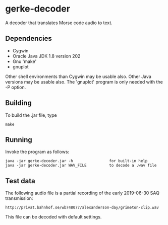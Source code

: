 # gerke-decoder

A decoder that translates Morse code audio to text.

## Dependencies

- Cygwin
- Oracle Java JDK 1.8 version 202
- Gnu 'make'
- gnuplot

Other shell environments than Cygwin may be usable also. Other Java
versions may be usable also. The 'gnuplot' program is only needed with
the -P option.

## Building

To build the .jar file, type

    make

## Running

Invoke the program as follows:

    java -jar gerke-decoder.jar -h                for built-in help
    java -jar gerke-decoder.jar WAV_FILE          to decode a .wav file

## Test data

The following audio file is a partial recording of the early 2019-06-30 SAQ
transmission:

    http://privat.bahnhof.se/wb748077/alexanderson-day/grimeton-clip.wav

This file can be decoded with default settings.
